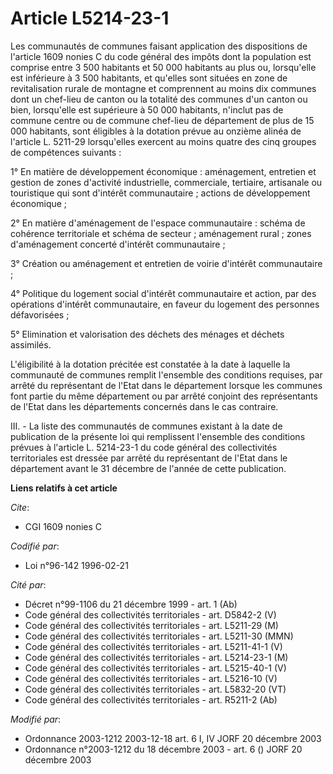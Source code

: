 # Article L5214-23-1

Les communautés de communes faisant application des dispositions de l'article 1609 nonies C du code général des impôts dont
la population est comprise entre 3 500 habitants et 50 000 habitants au plus ou, lorsqu'elle est inférieure à 3 500
habitants, et qu'elles sont situées en zone de revitalisation rurale de montagne et comprennent au moins dix communes dont un
chef-lieu de canton ou la totalité des communes d'un canton ou bien, lorsqu'elle est supérieure à 50 000 habitants, n'inclut
pas de commune centre ou de commune chef-lieu de département de plus de 15 000 habitants, sont éligibles à la dotation prévue
au onzième alinéa de l'article L. 5211-29 lorsqu'elles exercent au moins quatre des cinq groupes de compétences suivants :

1° En matière de développement économique : aménagement, entretien et gestion de zones d'activité industrielle, commerciale,
tertiaire, artisanale ou touristique qui sont d'intérêt communautaire ; actions de développement économique ;

2° En matière d'aménagement de l'espace communautaire : schéma de cohérence territoriale et schéma de secteur ; aménagement
rural ; zones d'aménagement concerté d'intérêt communautaire ;

3° Création ou aménagement et entretien de voirie d'intérêt communautaire ;

4° Politique du logement social d'intérêt communautaire et action, par des opérations d'intérêt communautaire, en faveur du
logement des personnes défavorisées ;

5° Elimination et valorisation des déchets des ménages et déchets assimilés.

L'éligibilité à la dotation précitée est constatée à la date à laquelle la communauté de communes remplit l'ensemble des
conditions requises, par arrêté du représentant de l'Etat dans le département lorsque les communes font partie du même
département ou par arrêté conjoint des représentants de l'Etat dans les départements concernés dans le cas contraire.

III. - La liste des communautés de communes existant à la date de publication de la présente loi qui remplissent l'ensemble
des conditions prévues à l'article L. 5214-23-1 du code général des collectivités territoriales est dressée par arrêté du
représentant de l'Etat dans le département avant le 31 décembre de l'année de cette publication.

**Liens relatifs à cet article**

_Cite_:

  - CGI 1609 nonies C

_Codifié par_:

  - Loi n°96-142 1996-02-21

_Cité par_:

  - Décret n°99-1106 du 21 décembre 1999 - art. 1 (Ab)
  - Code général des collectivités territoriales - art. D5842-2 (V)
  - Code général des collectivités territoriales - art. L5211-29 (M)
  - Code général des collectivités territoriales - art. L5211-30 (MMN)
  - Code général des collectivités territoriales - art. L5211-41-1 (V)
  - Code général des collectivités territoriales - art. L5214-23-1 (M)
  - Code général des collectivités territoriales - art. L5215-40-1 (V)
  - Code général des collectivités territoriales - art. L5216-10 (V)
  - Code général des collectivités territoriales - art. L5832-20 (VT)
  - Code général des collectivités territoriales - art. R5211-2 (Ab)

_Modifié par_:

  - Ordonnance 2003-1212 2003-12-18 art. 6 I, IV JORF 20 décembre 2003
  - Ordonnance n°2003-1212 du 18 décembre 2003 - art. 6 () JORF 20 décembre 2003
